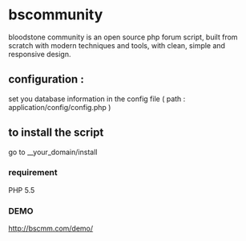# bscommunity
bloodstone community is an open source php forum script, built from scratch with modern techniques and tools, with clean, simple and responsive design.

## configuration :
set you database information in the config file ( path : application/config/config.php )

## to install the script
go to __your_domain/install

### requirement
PHP 5.5

### DEMO
http://bscmm.com/demo/
